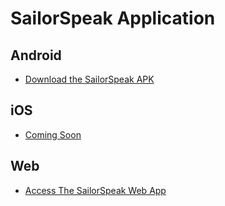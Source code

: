 # SailorSpeak Application

## Android
- [Download the SailorSpeak APK](https://github.com/Zakariya00/SailorSpeak-Application/blob/main/SailorSpeak.apk)

## iOS
- [Coming Soon](link-to-ios-app)

## Web
- [Access The SailorSpeak Web App](https://zakariya00.github.io/SailorSpeak-Application/)
